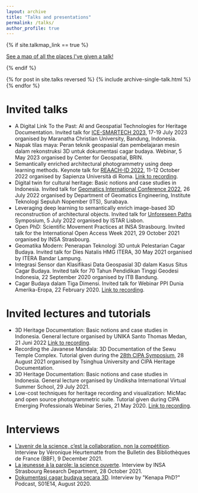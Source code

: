 ```yaml
---
layout: archive
title: "Talks and presentations"
permalink: /talks/
author_profile: true
---
```


{% if site.talkmap_link == true %}

<p style="text-decoration:underline;"><a href="/talkmap.html">See a map of all the places I've given a talk!</a></p>

{% endif %}

{% for post in site.talks reversed %}
  {% include archive-single-talk.html %}
{% endfor %}

# Invited talks
- A Digital Link To the Past: AI and Geospatial Technologies for Heritage Documentation. Invited talk for <a href="https://ice-smartech.org/" target="_blank">ICE-SMARTECH 2023</a>, 17-19 July 2023 organised by Maranatha Christian University, Bandung, Indonesia.
- Napak tilas maya: Peran teknik geospasial dan pembelajaran mesin dalam rekonstruksi 3D untuk dokumentasi cagar budaya. Webinar, 5 May 2023 organised by Center for Geospatial, BRIN.
- Semantically enriched architectural photogrammetry using deep learning methods. Keynote talk for <a href="https://reaachid.wixsite.com/2022" target="_blank">REAACH-ID 2022</a>, 11-12 October 2022 organised by Sapienza Università di Roma. <a href="https://youtu.be/_SawXCRzCAo?t=48" target="_blank">Link to recording</a>.   
- Digital twin for cultural heritage: Basic notions and case studies in Indonesia. Invited talk for <a href="https://elib.its.ac.id/conf/geoicon/" target="_blank">Geomatics International Conference 2022</a>, 26 July 2022 organised by Department of Geomatics Engineering, Institute Teknologi Sepuluh Nopember (ITS), Surabaya.
- Leveraging deep learning to semantically enrich image-based 3D reconstruction of architectural objects. Invited talk for <a href="https://istar.iscte-iul.pt/unforeseen-paths/" target="_blank">Unforeseen Paths</a> Symposium, 5 July 2022 organised by ISTAR Lisbon. 
- Open PhD: Scientific Movement Practices at INSA Strasbourg. Invited talk for the International Open Access Week 2021, 29 October 2021 organised by INSA Strasbourg.
- Geomatika Modern: Penerapan Teknologi 3D untuk Pelestarian Cagar Budaya. Invited talk for Dies Natalis HMG ITERA, 30 May 2021 organised by ITERA Bandar Lampung.
- Integrasi Sensor dan Klasifikasi Data Geospasial 3D dalam Kasus Situs Cagar Budaya. Invited talk for 70 Tahun Pendidikan Tinggi Geodesi Indonesia, 22 September 2020 organised by ITB Bandung.
- Cagar Budaya dalam Tiga Dimensi. Invited talk for Webinar PPI Dunia Amerika-Eropa, 22 February 2020. <a href="https://www.youtube.com/live/inDhh2kw6b8?feature=share" target="_blank">Link to recording</a>.   

# Invited lectures and tutorials
- 3D Heritage Documentation: Basic notions and case studies in Indonesia. General lecture organised by UNIKA Santo Thomas Medan, 21 Juni 2022 <a href="https://youtu.be/P2sDKpHjq9k" target="_blank">Link to recording</a>.  
- Recording the Javanese Mandala: 3D Documentation of the Sewu Temple Complex. Tutorial given during the <a href="http://www.cipa2021.org/" target="_blank">28th CIPA Symposium</a>, 28 August 2021 organised by Tsinghua University and CIPA Heritage Documentation.
- 3D Heritage Documentation: Basic notions and case studies in Indonesia. General lecture organised by Undiksha International Virtual Summer School, 29 July 2021.
- Low-cost techniques for heritage recording and visualization: MicMac and open source photogrammetric suite. Tutorial given during CIPA Emerging Professionals Webinar Series, 21 May 2020. <a href="https://youtu.be/P_sSX0KDYek" target="_blank">Link to recording</a>.  

# Interviews
- <a href="https://bbf.enssib.fr/bbffocus/l-avenir-de-la-science-c-est-la-collaboration-non-la-competition_70212" target="_blank">L’avenir de la science, c’est la collaboration, non la compétition</a>. Interview by Véronique Heurtematte from the Bulletin des Bibliothèques de France (BBF), 9 December 2021.
- <a href="https://www.linkedin.com/posts/la-recherche---insa-strasbourg_scienceouverte-donnaezesdelarecherche-reconnaissance-activity-6859384349624713216-HqCk?utm_source=share&utm_medium=member_desktop" target="_blank">La jeunesse à la parole: la science ouverte</a>. Interview by INSA Strasbourg Research Department, 28 October 2021.
- <a href="https://open.spotify.com/episode/0Ju4Af4adzHUcLC4eDx9Hp" target="_blank">Dokumentasi cagar budaya secara 3D</a>. Interview by "Kenapa PhD?" Podcast, S01E14, August 2020.


